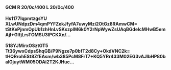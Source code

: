 #### GCM R 20/0c/400 L 20/0c/400
**Hs1177lqpmtzgsYU**<br/>**XLwUNdpzDm4qmPYFZekJfyfA7uwyMzi2OtGz8RAmwCM=**<br/>**tStKePjnmOpUb1zhHnLvSKszplM6k0Y2rNpWywZsUAqBGdeIcMHwB5emAjI+GlfjLrsTOMSU3IPCKXn/...**<br/><br/>
**518YJMirxOSztGT5**<br/>**Tt36ywxCdpsShqGB/P9Ngze7p0bfT2d8Cy+OkdVNC2k=**<br/>**tHQRrohESt8ZfEAsm/wb385PcM8FrT7+KQ5YRr433M02EG3vAJlbHP80baIGjuytWM05ODAi2T2KJHuc...**